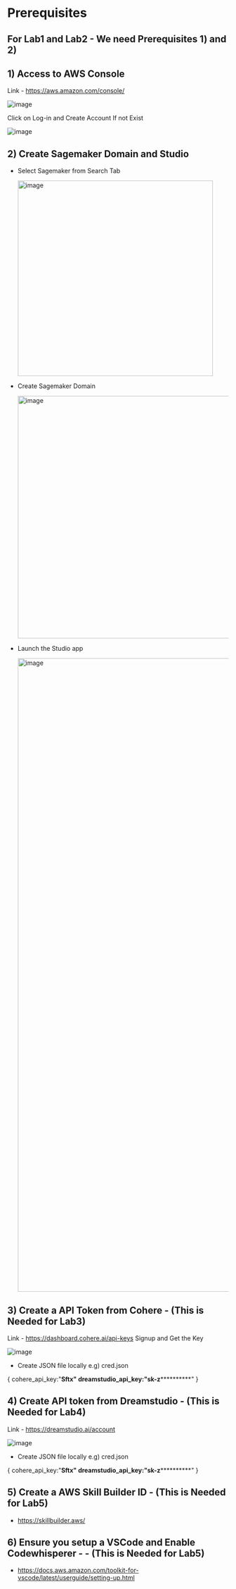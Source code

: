 # Prerequisites

## For Lab1 and Lab2 - We need Prerequisites 1) and 2)

## 1) Access to AWS Console 

Link - https://aws.amazon.com/console/

![image](https://github.com/jayyanar/gen-ai-labs-demos/assets/12956021/69bf3478-7dcb-4ab8-88f0-6d1b2a27c764)

Click on Log-in and Create Account If not Exist

![image](https://github.com/jayyanar/gen-ai-labs-demos/assets/12956021/7433b336-e843-406c-82b6-2fdc3294e037)


## 2) Create Sagemaker Domain and Studio

- Select Sagemaker from Search Tab
  
  <img width="444" alt="image" src="https://github.com/jayyanar/gen-ai-labs-demos/assets/12956021/0c73b82f-ee73-4e6c-b25f-d7dbcc3e49b8">

- Create Sagemaker Domain
  
  <img width="551" alt="image" src="https://github.com/jayyanar/gen-ai-labs-demos/assets/12956021/2e4ef32b-94f3-42ad-87f7-8e0384d08672">

- Launch the Studio app
  
  <img width="1439" alt="image" src="https://github.com/jayyanar/gen-ai-labs-demos/assets/12956021/a1872acd-5fb3-414d-921e-75c58c82e465">


## 3) Create a API Token from Cohere - (This is Needed for Lab3)

Link - https://dashboard.cohere.ai/api-keys Signup and Get the Key

![image](https://github.com/jayyanar/gen-ai-labs-demos/assets/12956021/4dbc0c34-fba8-43cb-a17c-e676b56f1cf0)

- Create JSON file locally e.g) cred.json

{
cohere_api_key:"********************Sftx"
dreamstudio_api_key:"sk-z******************************"
}


## 4) Create API token from Dreamstudio - (This is Needed for Lab4)


Link - https://dreamstudio.ai/account


![image](https://github.com/jayyanar/gen-ai-labs-demos/assets/12956021/0800006b-2f30-4fcb-8660-3fde87726b47)


- Create JSON file locally e.g) cred.json

{
cohere_api_key:"********************Sftx"
dreamstudio_api_key:"sk-z******************************"
}



## 5) Create a AWS Skill Builder ID - (This is Needed for Lab5)
- https://skillbuilder.aws/

## 6) Ensure you setup a VSCode and Enable Codewhisperer - - (This is Needed for Lab5)
- https://docs.aws.amazon.com/toolkit-for-vscode/latest/userguide/setting-up.html
